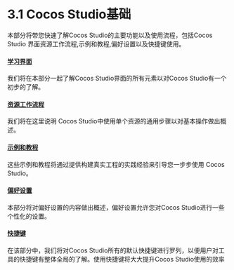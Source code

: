 # 3.1 Cocos Studio基础


本部分将带您快速了解Cocos Studio的主要功能以及使用流程，包括Cocos Studio 界面资源工作流程,示例和教程,偏好设置以及快捷键使用。

#### [学习界面](../interface/about/zh.md)

我们将在本部分一起了解Cocos Studio界面的所有元素以对Cocos Studio有一个初步的了解。

#### [资源工作流程](../interface/resources/zh.md)

我们将在这里说明 Cocos Studio中使用单个资源的通用步骤以对基本操作做出概述。

#### [示例和教程](../samples-and-tutorial/zh.md)

这些示例和教程将通过提供构建真实工程的实践经验来引导您一步步使用 Cocos Studio。

#### [偏好设置](../preference/zh.md)

本部分将对偏好设置的内容做出概述，偏好设置允许您对Cocos Studio进行一些个性化的设置。

#### [快捷键](../shotcut/zh.md)

在该部分中，我们将对Cocos Studio所有的默认快捷键进行罗列，以便用户对工具的快捷键有整体全局的了解。使用快捷键将大大提升Cocos Studio使用的效率
